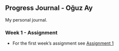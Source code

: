 ## Progress Journal - Oğuz Ay

My personal journal.

### Week 1 - Assignment

- For the first week’s assignment see [Assignment 1](Assignment_1.html)

